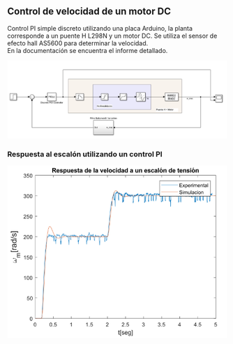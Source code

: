 
## Control de velocidad de un motor DC

Control PI simple discreto utilizando una placa Arduino, la planta corresponde a un puente H L298N y un motor DC.
Se utiliza el sensor de efecto hall AS5600 para determinar la velocidad.  
En la documentación se encuentra el informe detallado. 

<img src="https://github.com/EzeMat21/Control-de-Velocidad-Motor-DC---Arduino/blob/main/assets/lazo_figura.PNG" width="800"/>

### Respuesta al escalón utilizando un control PI

<img src="https://github.com/EzeMat21/Control-de-Velocidad-Motor-DC---Arduino/blob/main/assets/rta_pi.PNG" width="700"/>


